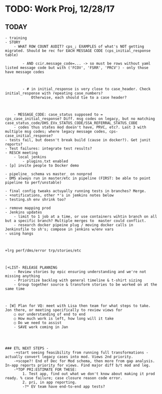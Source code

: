 # TODO: Work Proj, 12/28/17

## TODAY

    - training
    - STORY
        - WHAT ROW COUNT AUDIT? cps_; EXAMPLES of what's NOT getting migrated. Should be rec for EACH MESSAGE CODE (cps_initial_response table) 

            - AND ccir.message_code=... -> so must be rows without yaml listed message code but with ('FCOV', 'FSRR', 'PRCV') - only those have message codes



            - # in initial_response is very close to case_header. Check initial_response with repeating case_numbers?
                Otherwise, each should tie to a case header?


        
        - MESSAGE_CODE: case_status supposed to = cps_case_initial_response? Diff. msg codes on legacy, but no matching case_status_code/DHS_EVx_STATUS_CODE/SSA_REFERRAL_STATUS_CODE
        - codes thus states mod doesn't have, PRVC, etc?. Last 3 with multiple msg codes; where legacy message codes, cps-case_initial_response?
    - tests fail, but doesn't break build (cause in docker?). Get junit reports?
    - Test failures: integrate test results?
    - RESCH meeting
        - local jenkins
            - plugins.txt enabled
    - [p] invite people to Docker demo
    
    - pipeline_ schema vs master_ on nonprod
    - DMS always run in master/etc in pipeline (FIRST: be able to point pipeline to perf/unstable)

    - final config tweaks actuyally running tests in branches? Merge. 
    - +notifications, other *'s in jemkins notes below
    - testing.sh env shrink too?
    
    - remove mapping prod
    - Jenkins updates
        - limit to 1 job at a time, or use containers wihtin branch on all but a specific branch? Multiple merges to  master could conflict.
        - research docker pipeine plug / moving docker calls in Jenkinsfile to sh's; compose in jenkins w/env vars
    - using hangs
    
        

    +lrg perf/dms/error trp/stories/etc

    
    
    [+LIST- RELEASE PLANNING
        - Review stories by epic ensuring understanding and we're not missing anything
        - Prioritize backlog with general timeline & t-shirt sizing
        - Group together source & transform stories to be worked on at the same time



    - [W] Plan for VQ: meet with Lisa then team for what steps to take. Jon there, or meeting specifically to review views for 
        ○ our understanding of end to end
        ○ How much work is left, how long will it take
        ○ Do we need to assist
        - SAVE work coming in Jan

    
    
    
    ### ETL NEXT STEPS -
        -+start seeing feasibility from running full transformations - actually convert legacy cases into mod. Views 2nd priority.
        -+scope?! End of Dec for Mod schema, then more from gap analysis. In-app reports priority for views. Find major diff b/t mod and leg.
        -*TOP PRI:ESTIMATE FOR THESE: 
            1. Test app, find out what we don't know about making it prod ready. % case failure; case closure reason code error. 
            2. pri, in app reporting.
            -?* EV team have end-to-end app tests?
        

